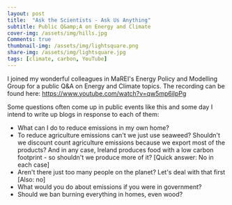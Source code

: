 ```yaml
---
layout: post
title:  "Ask the Scientists - Ask Us Anything"
subtitle: Public Q&amp;A on Energy and Climate
cover-img: /assets/img/hills.jpg
Comments: true
thumbnail-img: /assets/img/lightsquare.png
share-img: /assets/img/lightsquare.jpg
tags: [climate, carbon, YouTube]
---
```


I joined my wonderful colleagues in MaREI's Energy Policy and Modelling Group for a public Q&amp;A on Energy and Climate topics. The recording can be found here:
https://www.youtube.com/watch?v=qw5mp6ilpPg

Some questions often come up in public events like this and some day I intend to write up blogs in response to each of them:
- What can I do to reduce emissions in my own home?
- To reduce agriculture emissions can't we just use seaweed? Shouldn't we  discount count agriculture emissions because we export most of the products? And in any case, Ireland produces food with a low carbon footprint - so shouldn't we produce more of it? [Quick answer: No in each case]
- Aren't there just too many people on the planet? Let's deal with that first [Also: no]
- What would you do about emissions if you were in government?
- Should we ban burning everything in homes, even wood?

